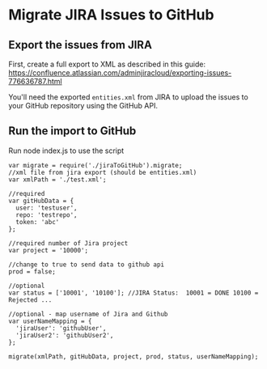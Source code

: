 # Migrate JIRA Issues to GitHub

## Export the issues from JIRA

First, create a full export to XML as described in this guide: https://confluence.atlassian.com/adminjiracloud/exporting-issues-776636787.html

You'll need the exported `entities.xml` from JIRA to upload the issues to your GitHub repository using the GitHub API.

## Run the import to GitHub

Run node index.js to use the script

```
var migrate = require('./jiraToGitHub').migrate;
//xml file from jira export (should be entities.xml)
var xmlPath = './test.xml';

//required
var gitHubData = {
  user: 'testuser',
  repo: 'testrepo',
  token: 'abc'
};

//required number of Jira project
var project = '10000';

//change to true to send data to github api
prod = false;

//optional 
var status = ['10001', '10100']; //JIRA Status:  10001 = DONE 10100 = Rejected ...

//optional - map username of Jira and Github
var userNameMapping = {
  'jiraUser': 'githubUser',
  'jiraUser2': 'githubUser2',
};

migrate(xmlPath, gitHubData, project, prod, status, userNameMapping);
```

